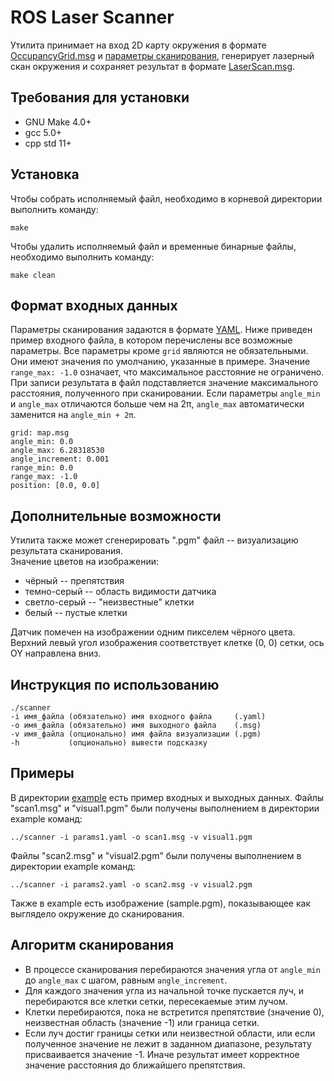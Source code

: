 # ROS Laser Scanner

Утилита принимает на вход 2D карту окружения в формате [OccupancyGrid.msg](docs.ros.org/jade/api/nav_msgs/html/msg/OccupancyGrid.html) и [параметры сканирования](#Формат-входных-данных), генерирует лазерный скан окружения и сохраняет результат в формате [LaserScan.msg](docs.ros.org/api/sensor_msgs/html/msg/LaserScan.html).

Требования для установки
------------------------

* GNU Make 4.0+
* gcc 5.0+
* cpp std 11+

Установка
------------

Чтобы собрать исполняемый файл, необходимо в корневой директории выполнить команду:

```
make
```
Чтобы удалить исполняемый файл и временные бинарные файлы, необходимо выполнить команду:

```
make clean
```

Формат входных данных
---------------------

Параметры сканирования задаются в формате [YAML](wiki.ros.org/YAML%20Overview).
Ниже приведен пример входного файла, в котором перечислены все возможные параметры. Все параметры кроме `grid` являются не обязательными. Они имеют значения по умолчанию, указанные в примере. Значение `range_max: -1.0` означает, что максимальное расстояние не ограничено. При записи результата в файл подставляется значение максимального расстояния, полученного при сканировании. Если параметры `angle_min` и `angle_max` отличаются больше чем на 2π, `angle_max`
 автоматически заменится на `angle_min + 2π`.
```
grid: map.msg
angle_min: 0.0
angle_max: 6.28318530
angle_increment: 0.001
range_min: 0.0
range_max: -1.0
position: [0.0, 0.0]
```

Дополнительные возможности
--------------------------

Утилита также может сгенерировать ".pgm" файл -- визуализацию результата сканирования. <br>
Значение цветов на изображении:

* чёрный       -- препятствия
* темно-серый  -- область видимости датчика
* светло-серый -- "неизвестные" клетки
* белый        -- пустые клетки

Датчик помечен на изображении одним пикселем чёрного цвета. Верхний левый угол изображения соответствует клетке (0, 0) сетки, ось OY направлена вниз.

Инструкция по использованию
---------------------------

```
./scanner
-i имя_файла (обязательно) имя входного файла     (.yaml)
-o имя_файла (обязательно) имя выходного файла    (.msg)
-v имя_файла (опционально) имя файла визуализации (.pgm)
-h           (опционально) вывести подсказку
```

Примеры
-------

В директории [example](github.com/vasilyPML30/ros_laser_scan/tree/master/example) есть пример входных и выходных данных.
Файлы "scan1.msg" и "visual1.pgm" были получены выполнением в директории example команд:

```
../scanner -i params1.yaml -o scan1.msg -v visual1.pgm

```
Файлы "scan2.msg" и "visual2.pgm" были получены выполнением в директории example команд:

```
../scanner -i params2.yaml -o scan2.msg -v visual2.pgm
```

Также в example есть изображение (sample.pgm), показывающее как выглядело окружение до сканирования.

Алгоритм сканирования
---------------------

* В процессе сканирования перебираются значения угла от `angle_min` до `angle_max` с шагом, равным `angle_increment`.
* Для каждого значения угла из начальной точке пускается луч, и перебираются все клетки сетки, пересекаемые этим лучом.
* Клетки перебираются, пока не встретится препятствие (значение 0), неизвестная область (значение -1) или граница сетки.
* Если луч достиг границы сетки или неизвестной области, или если полученное значение не лежит в заданном диапазоне, результату присваивается значение -1. Иначе результат имеет корректное значение расстояния до ближайшего препятствия.
